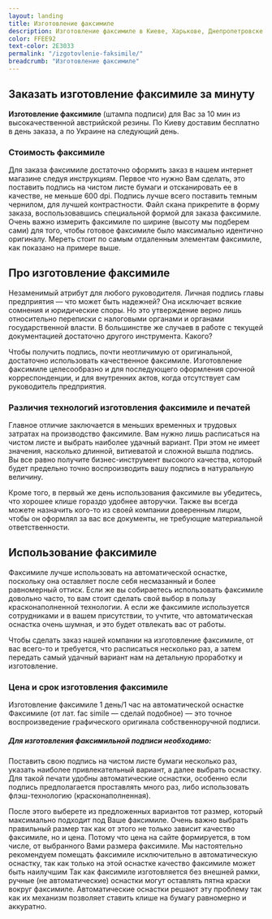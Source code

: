 ```yaml
---
layout: landing
title: Изготовление факсимиле
description: Изготовление факсимиле в Киеве, Харькове, Днепропетровске и др. городах Украины. Доставка по Украине 1 день! Заказать онлайн за 1 мин!
color: FFEE92
text-color: 2E3033
permalink: "/izgotovlenie-faksimile/"
breadcrumb: "Изготовление факсимиле"
---
```


## Заказать изготовление факсимиле за минуту ##

**Изготовление факсимиле** (штампа подписи) для Вас за 10 мин из высокачественной австрийской резины. По Киеву доставим бесплатно в день заказа, а по Украине на следующий день.

### Стоимость факсимиле ###
Для заказа факсимиле достаточно оформить заказ в нашем интернет магазине следуя инструкциям.
Первое что нужно Вам сделать, это поставить подпись на чистом листе бумаги и отсканировать ее в качестве, не меньше 600 dpi. Подпись лучше всего поставить темным чернилом, для лучшей контрастности. Файл скана прикрепите в форму заказа, воспользовавшись специальной формой для заказа факсимиле.
Очень важно измерить факсимиле по ширине (высоту мы подберем сами) для того, чтобы готовое факсимиле было максимально идентично оригиналу. Мереть стоит по самым отдаленным элементам факсимиле, как показано на примере выше.

## Про изготовление факсимиле #
Незаменимый атрибут для любого руководителя.
Личная подпись главы предприятия — что может быть надежней? Она исключает всякие сомнения и юридические споры. Но это утверждение верно лишь относительно переписки с налоговыми органами и органами государственной власти. В большинстве же случаев в работе с текущей документацией достаточно другого инструмента. Какого?

Чтобы получить подпись, почти неотличимую от оригинальной, достаточно использовать качественное факсимиле. Изготовление факсимиле целесообразно и для последующего оформления срочной корреспонденции, и для внутренних актов, когда отсутствует сам руководитель предприятия.

### Различия технологий изготовления факсимиле и печатей ###

Главное отличие заключается в меньших временных и трудовых затратах на производство факсимиле. Вам нужно лишь расписаться на чистом листе и выбрать наиболее удачный вариант. При этом не имеет значения, насколько длинной, витиеватой и сложной вышла подпись. Вы все равно получите бизнес-инструмент высокого качества, который будет предельно точно воспроизводить вашу подпись в натуральную величину.

Кроме того, в первый же день использования факсимиле вы убедитесь, что хорошее клише гораздо удобнее авторучки. Также вы всегда можете назначить кого-то из своей компании доверенным лицом, чтобы он оформлял за вас все документы, не требующие материальной ответственности.

## Использование факсимиле ##

Факсимиле лучше использовать на автоматической оснастке, поскольку она оставляет после себя несмазанный и более равномерный оттиск. Если же вы собираетесь использовать факсимиле довольно часто, то вам стоит сделать свой выбор в пользу красконаполненной технологии. А если же факсимиле используется сотрудниками и в вашем присутствии, то учтите, что автоматическая оснастка очень шумная, и это будет отвлекать вас от работы.

Чтобы сделать заказ нашей компании на изготовление факсимиле, от вас всего-то и требуется, что расписаться несколько раз, а затем передать самый удачный вариант нам на детальную проработку и изготовление.

### Цена и срок изготовления факсимиле ###
Изготовление факсимиле 1 день/1 час на автоматической оснастке
Факсимиле (от лат. fac simile — сделай подобное) — это точное воспроизведение графического оригинала собственноручной подписи.

##### Для изготовления факсимильной подписи необходимо: #####
Поставить свою подпись на чистом листе бумаги несколько раз, указать наиболее привлекательный вариант, а далее выбрать оснастку. Для такой печати удобны автоматические оснастки, особенно если подпись предполагается проставлять много раз, либо использовать флэш-технологию (красконаполненная).

После этого выберете из предложенных вариантов тот размер, который максимально подходит под Ваше факсимиле. Очень важно выбрать правильный размер так как от этого не только зависит качество факсимиле, но и цена. Потому что цена на сайте формируется, в том числе, от выбранного Вами размера факсимиле.
Мы настоятельно рекомендуем помещать факсимиле исключительно в автоматическую оснастку, так как только на этой оснастке качество факсимиле может быть наилучшим Так как факсимиле изготовляется без внешней рамки, ручные (не автоматические) оснастки могут оставлять пятна краски вокруг факсимиле. Автоматические оснастки решают эту проблему так как их механизм позволяет ставить клише на бумагу равномерно и аккуратно.
